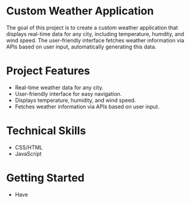 # Custom Weather Application 
The goal of this project is to create a custom weather application that displays real-time data for any city, including temperature, humdity, and wind speed. The user-friendly interface fetches weather information via APIs based on user input, automatically generating this data. 

# Project Features 
- Real-time weather data for any city.
- User-friendly interface for easy navigation.
- Displays temperature, humidity, and wind speed.
- Fetches weather information via APIs based on user input.

# Technical Skills 
- CSS/HTML
- JavaScript

# Getting Started 
- Have 
